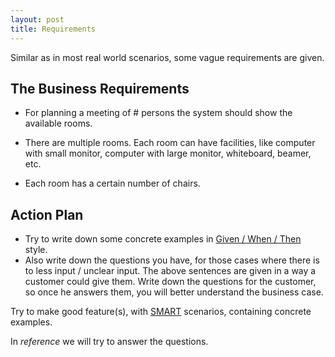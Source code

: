 ```yaml
---
layout: post
title: Requirements
---
```

Similar as in most real world scenarios, some vague requirements are given.


## The Business Requirements

- For planning a meeting of # persons the system should show the available rooms.

- There are multiple rooms. Each room can have facilities, like computer with small monitor, computer with large monitor, whiteboard, beamer, etc.

- Each room has a certain number of chairs.


## Action Plan

- Try to write down some concrete examples in [Given / When / Then](http://martinfowler.com/bliki/GivenWhenThen.html) style.
- Also write down the questions you have, for those cases where there is to less input / unclear input. The above sentences are given in a way a customer could give them. Write down the questions for the customer, so once he answers them, you will better understand the business case.

Try to make good feature(s), with [SMART](https://en.wikipedia.org/wiki/SMART_criteria) scenarios, containing concrete examples.

In _reference_ we will try to answer the questions.

